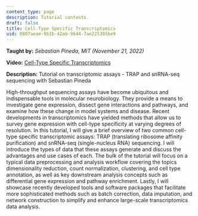 ```yaml
---
content_type: page
description: Tutorial contents.
draft: false
title: Cell-Type Specific Transcriptomics
uid: 0807aeae-9b1b-42ab-9644-7ae225305be9
---
```

**Taught by:** *Sebastian Pineda, MIT (November 21, 2022)*

**Video:** [Cell-Type Specific Transcriptomics](https://youtu.be/DGZ0HX60oYY)

**Description:** Tutorial on transcriptomic assays - TRAP and snRNA-seq sequencing with Sebastian Pineda

High-throughput sequencing assays have become ubiquitous and indispensable tools in molecular neurobiology. They provide a means to investigate gene expression, dissect gene interactions and pathways, and examine how these change in model systems and disease. Recent developments in transcriptomics have yielded methods that allow us to survey gene expression with cell-type specificity at varying degrees of resolution. In this tutorial, I will give a brief overview of two common cell-type specific transcriptomic assays: TRAP (translating ribosome affinity purification) and snRNA-seq (single-nucleus RNA) sequencing. I will introduce the types of data that these assays generate and discuss the advantages and use cases of each. The bulk of the tutorial will focus on a typical data preprocessing and analysis workflow covering the topics dimensionality reduction, count normalization, clustering, and cell type annotation, as well as key downstream analysis concepts such as differential gene expression and pathway enrichment. Lastly, I will showcase recently developed tools and software packages that facilitate more sophisticated methods such as batch correction, data imputation, and network construction to simplify and enhance large-scale transcriptomics data analysis.